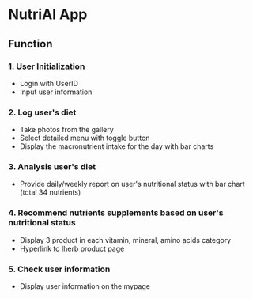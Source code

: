# NutriAI App

## Function

### 1. User Initialization
- Login with UserID
- Input user information

### 2. Log user's diet
- Take photos from the gallery
- Select detailed menu with toggle button
- Display the macronutrient intake for the day with bar charts

### 3. Analysis user's diet
- Provide daily/weekly report on user's nutritional status with bar chart (total 34 nutrients)

### 4. Recommend nutrients supplements based on user's nutritional status
- Display 3 product in each vitamin, mineral, amino acids category
- Hyperlink to Iherb product page

### 5. Check user information
- Display user information on the mypage
